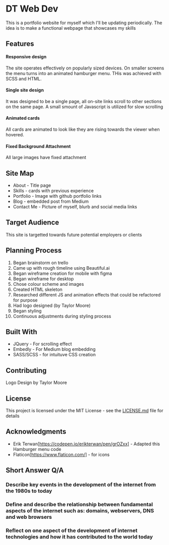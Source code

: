 # DT Web Dev

This is a portfolio website for myself which I'll be updating periodically. The idea is to make a functional webpage that showcases my skills 

## Features

#### Responsive design
The site operates effectively on popularly sized devices. On smaller screens the menu turns into an animated hamburger menu. THis was achieved with SCSS and HTML.

#### Single site design
It was designed to be a single page, all on-site links scroll to other sections on the same page. A small smount of Javascript is utilized for slow scrolling

#### Animated cards
All cards are animated to look like they are rising towards the viewer when hovered.

#### Fixed Background Attachment
All large images have fixed attachment

## Site Map

* About - Title page
* Skills - cards with previous experience
* Portfolio - Image with github portfolio links
* Blog - embedded post from Medium
* Contact Me - Picture of myself, blurb and social media links

## Target Audience
This site is targetted towards future potential employers or clients
## Planning Process
1. Began brainstorm on trello
2. Came up with rough timeline using Beautiful.ai
3. Began wireframe creation for mobile with figma
4. Began wireframe for desktop
5. Chose colour scheme and images
5. Created HTML skeleton
5. Researched different JS and animation effects that could be refactored for purpose
6. Had logo designed (by Taylor Moore)
7. Began styling
7. Continuous adjustments during styling process

## Built With

* JQuery - For scrolling effect
* Embedly - For Medium blog embedding
* SASS/SCSS - for intuituve CSS creation


## Contributing

Logo Design by Taylor Moore

## License

This project is licensed under the MIT License - see the [LICENSE.md](LICENSE.md) file for details

## Acknowledgments

* Erik Terwan[https://codepen.io/erikterwan/pen/grOZxx] - Adapted this Hamburger menu code
* Flaticon[https://www.flaticon.com/] - for icons

## Short Answer Q/A
### Describe key events in the development of the internet from the 1980s to today
### Define and describe the relationship between fundamental aspects of the internet such as: domains, webservers, DNS and web browsers
### Reflect on one aspect of the development of internet technologies and how it has contributed to the world today

